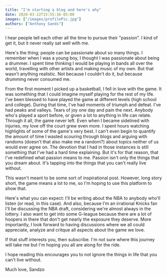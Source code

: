 ```yaml
---
title: "I'm starting a blog and here's why"
date: 2020-03-22T15:55:16-05:00
images: ["/images/profilePic.jpg"]
authors: ["Anthony Sands"]
---
```



I hear people tell each other all the time to pursue their "passion". I kind of get it, but it never really sat well with me.
<!--more-->

Here's the thing; people can be passionate about so many things. I remember when I was a young boy, I thought I was passionate about being a drummer. I spent time thinking I would be playing in bands all over the world, travelling with other artists and making music of my own. But that wasn't anything realistic. Not because I couldn't do it, but because drumming never consumed me.


From the first moment I picked up a basketball, I fell in love with the game. It was something that I could imagine myself playing for the rest of my life. I've been blessed to have played the game at different levels (high school and college). During that time, I've had moments of triumph and defeat. I've had peaks and valleys. Tears of joy one day and pain the next. Anybody who's played a sport before, or given a lot to anything in life can relate. Through it all, the game never left. Even when I became sidelined with injuries, my love off the court grew even more. I spent hours watching highlights of some of the game's very best. I can't even begin to quantify the amount of time I wasted scouring through blogs and arguing with randoms (doesn't that also make me a random?) about topics neither of us would ever agree on. The devotion that I had in those instances is still something that I've had a hard time explaining. But it's for that reason, that I've redefined what passion means to me. Passion isn't only the things that you dream about. It's tapping into the things that you can't really live without.

This wasn't meant to be some sort of inspirational post. However, long story short, the game means a lot to me, so I'm hoping to use this platform to show that.

 Here's what you can expect:
 I'll be writing about the NBA to anybody who'll listen (or read, in this case). And also, because I'm an irrational Knicks fan I'll be discussing the NBA draft, considering we're almost always in the lottery. I also want to get into some G-league because there are a lot of hoopers in there that don't get nearly the exposure they deserve. More importantly, I look forward to having discussions where we all could appreciate, analyze and critque all aspects about the game we love. 
 
 If that stuff interests you, then subscribe. I'm not sure where this journey will take me but I'm hoping you all are along for the ride. 
 
I hope reading this encourages you to not ignore the things in life that you can't live without.

 Much love,
 Sandzo